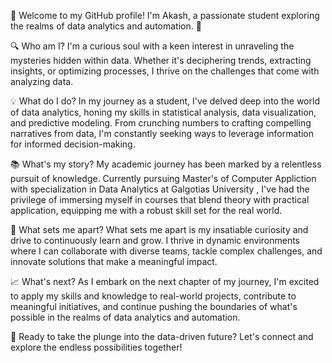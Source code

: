 👋 Welcome to my GitHub profile! I'm Akash, a passionate student exploring the realms of data analytics and automation. 🚀

🔍 Who am I?
I'm a curious soul with a keen interest in unraveling the mysteries hidden within data. Whether it's deciphering trends, extracting insights, or optimizing processes, I thrive on the challenges that come with analyzing data.

💡 What do I do?
In my journey as a student, I've delved deep into the world of data analytics, honing my skills in statistical analysis, data visualization, and predictive modeling. From crunching numbers to crafting compelling narratives from data, I'm constantly seeking ways to leverage information for informed decision-making.

📚 What's my story?
My academic journey has been marked by a relentless pursuit of knowledge. Currently pursuing Master's of Computer Appliction with specialization in Data Analytics at Galgotias University , I've had the privilege of immersing myself in courses that blend theory with practical application, equipping me with a robust skill set for the real world.

🌟 What sets me apart?
What sets me apart is my insatiable curiosity and drive to continuously learn and grow. I thrive in dynamic environments where I can collaborate with diverse teams, tackle complex challenges, and innovate solutions that make a meaningful impact.

📈 What's next?
As I embark on the next chapter of my journey, I'm excited to apply my skills and knowledge to real-world projects, contribute to meaningful initiatives, and continue pushing the boundaries of what's possible in the realms of data analytics and automation.

🚀 Ready to take the plunge into the data-driven future? Let's connect and explore the endless possibilities together!
<!---
Akash290707/Akash290707 is a ✨ special ✨ repository because its `README.md` (this file) appears on your GitHub profile.
You can click the Preview link to take a look at your changes.
--->
